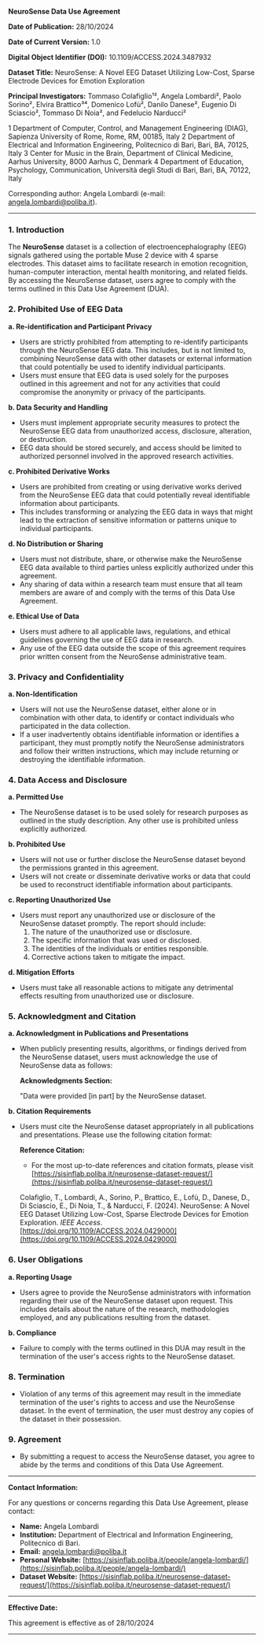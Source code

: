**NeuroSense Data Use Agreement**

**Date of Publication:** 28/10/2024

**Date of Current Version:** 1.0

**Digital Object Identifier (DOI):** 10.1109/ACCESS.2024.3487932

**Dataset Title:** NeuroSense: A Novel EEG Dataset Utilizing Low-Cost, Sparse Electrode Devices for Emotion Exploration

**Principal Investigators:**
 Tommaso Colafiglio¹², Angela Lombardi², Paolo Sorino², Elvira Brattico³⁴, Domenico Lofù², Danilo Danese², Eugenio Di Sciascio², Tommaso Di Noia², and Fedelucio Narducci²

1 Department of Computer, Control, and Management Engineering (DIAG), Sapienza University of Rome, Rome, RM, 00185, Italy
2 Department of Electrical and Information Engineering, Politecnico di Bari, Bari, BA, 70125, Italy
3 Center for Music in the Brain, Department of Clinical Medicine, Aarhus University, 8000 Aarhus C, Denmark
4 Department of Education, Psychology, Communication, Università degli Studi di Bari, Bari, BA, 70122, Italy

Corresponding author: Angela Lombardi (e-mail: [angela.lombardi@poliba.it](mailto:angela.lombardi@poliba.it)).

---

### 1. Introduction

The **NeuroSense** dataset is a collection of electroencephalography (EEG) signals gathered using the portable Muse 2 device with 4 sparse electrodes. This dataset aims to facilitate 
research in emotion recognition, human-computer interaction, mental health monitoring, and related fields. By accessing the NeuroSense dataset, users agree to comply with the terms outlined in this Data Use Agreement (DUA).

### 2. Prohibited Use of EEG Data

**a. Re-identification and Participant Privacy**

- Users are strictly prohibited from attempting to re-identify participants through the NeuroSense EEG data. This includes, but is not limited to, combining NeuroSense data with other datasets or external information that could potentially be used to identify individual participants.
- Users must ensure that EEG data is used solely for the purposes outlined in this agreement and not for any activities that could compromise the anonymity or privacy of the participants.

**b. Data Security and Handling**

- Users must implement appropriate security measures to protect the NeuroSense EEG data from unauthorized access, disclosure, alteration, or destruction.
- EEG data should be stored securely, and access should be limited to authorized personnel involved in the approved research activities.

**c. Prohibited Derivative Works**

- Users are prohibited from creating or using derivative works derived from the NeuroSense EEG data that could potentially reveal identifiable information about participants.
- This includes transforming or analyzing the EEG data in ways that might lead to the extraction of sensitive information or patterns unique to individual participants.

**d. No Distribution or Sharing**

- Users must not distribute, share, or otherwise make the NeuroSense EEG data available to third parties unless explicitly authorized under this agreement.
- Any sharing of data within a research team must ensure that all team members are aware of and comply with the terms of this Data Use Agreement.

**e. Ethical Use of Data**

- Users must adhere to all applicable laws, regulations, and ethical guidelines governing the use of EEG data in research.
- Any use of the EEG data outside the scope of this agreement requires prior written consent from the NeuroSense administrative team.

### 3. Privacy and Confidentiality

**a. Non-Identification**

- Users will not use the NeuroSense dataset, either alone or in combination with other data, to identify or contact individuals who participated in the data collection.
- If a user inadvertently obtains identifiable information or identifies a participant, they must promptly notify the NeuroSense administrators and follow their written instructions, which may include returning or destroying the identifiable information.

### 4. Data Access and Disclosure

**a. Permitted Use**

- The NeuroSense dataset is to be used solely for research purposes as outlined in the study description. Any other use is prohibited unless explicitly authorized.

**b. Prohibited Use**

- Users will not use or further disclose the NeuroSense dataset beyond the permissions granted in this agreement.
- Users will not create or disseminate derivative works or data that could be used to reconstruct identifiable information about participants.

**c. Reporting Unauthorized Use**

- Users must report any unauthorized use or disclosure of the NeuroSense dataset promptly. The report should include:
    1. The nature of the unauthorized use or disclosure.
    2. The specific information that was used or disclosed.
    3. The identities of the individuals or entities responsible.
    4. Corrective actions taken to mitigate the impact.

**d. Mitigation Efforts**

- Users must take all reasonable actions to mitigate any detrimental effects resulting from unauthorized use or disclosure.

### 5. Acknowledgment and Citation

**a. Acknowledgment in Publications and Presentations**

- When publicly presenting results, algorithms, or findings derived from the NeuroSense dataset, users must acknowledge the use of NeuroSense data as follows:
    
    **Acknowledgments Section:**
    
    "Data were provided [in part] by the NeuroSense dataset.
    

**b. Citation Requirements**

- Users must cite the NeuroSense dataset appropriately in all publications and presentations. Please use the following citation format:
    
    **Reference Citation:**
    
    - For the most up-to-date references and citation formats, please visit [https://sisinflab.poliba.it/neurosense-dataset-request/](https://sisinflab.poliba.it/neurosense-dataset-request/)
    
    Colafiglio, T., Lombardi, A., Sorino, P., Brattico, E., Lofù, D., Danese, D., Di Sciascio, E., Di Noia, T., & Narducci, F. (2024). NeuroSense: A Novel EEG Dataset Utilizing Low-Cost, Sparse Electrode Devices for Emotion Exploration. *IEEE Access*. [https://doi.org/10.1109/ACCESS.2024.0429000](https://doi.org/10.1109/ACCESS.2024.0429000)
    

### 6. User Obligations

**a. Reporting Usage**

- Users agree to provide the NeuroSense administrators with information regarding their use of the NeuroSense dataset upon request. This includes details about the nature of the research, methodologies employed, and any publications resulting from the dataset.

**b. Compliance**

- Failure to comply with the terms outlined in this DUA may result in the termination of the user's access rights to the NeuroSense dataset.

### 8. Termination

- Violation of any terms of this agreement may result in the immediate termination of the user's rights to access and use the NeuroSense dataset. In the event of termination, the user must destroy any copies of the dataset in their possession.

### 9. Agreement

- By submitting a request to access the NeuroSense dataset, you agree to abide by the terms and conditions of this Data Use Agreement.

---

**Contact Information:**

For any questions or concerns regarding this Data Use Agreement, please contact:

- **Name:** Angela Lombardi
- **Institution:** Department of Electrical and Information Engineering, Politecnico di Bari.
- **Email:** [angela.lombardi@poliba.it](mailto:angela.lombardi@poliba.it)
- **Personal Website:** [https://sisinflab.poliba.it/people/angela-lombardi/](https://sisinflab.poliba.it/people/angela-lombardi/)
- **Dataset Website:** [https://sisinflab.poliba.it/neurosense-dataset-request/](https://sisinflab.poliba.it/neurosense-dataset-request/)

---

**Effective Date:**

This agreement is effective as of 28/10/2024

---
